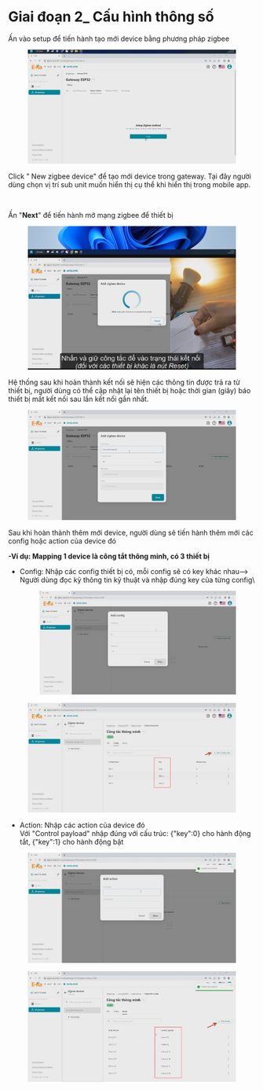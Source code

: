 # Giai đoạn 2\_ Cấu hình thông số

Ấn vào setup để tiến hành tạo mới device bằng phương pháp zigbee

<figure><img src="../../../../.gitbook/assets/image (129).png" alt=""><figcaption></figcaption></figure>

Click " New zigbee device" để tạo mới device trong gateway. Tại đây người dùng chọn vị trí sub unit muốn hiển thị cụ thể khi hiển thị trong mobile app.

<figure><img src="../../../../.gitbook/assets/image (76).png" alt=""><figcaption></figcaption></figure>

Ấn "**Next**" để tiến hành mở mạng zigbee để thiết bị&#x20;

<figure><img src="../../../../.gitbook/assets/image (192).png" alt=""><figcaption></figcaption></figure>

Hệ thống sau khi hoàn thành kết nối sẽ hiện các thông tin được trả ra từ thiết bị, người dùng có thể cập nhật lại tên thiết bị hoặc thời gian (giây) báo thiết bị mất kết nối sau lần kết nối gần nhất.

<figure><img src="../../../../.gitbook/assets/image (181).png" alt=""><figcaption></figcaption></figure>

Sau khi hoàn thành thêm mới device, người dùng sẽ tiến hành thêm mới các config hoặc action của device đó

**-Ví dụ: Mapping 1 device là công tắt thông minh, có 3 thiết bị**

*   Config: Nhập các config thiết bị có, mỗi config sẽ có key khác nhau--> Người dùng đọc kỹ thông tin kỹ thuật và nhập đúng key của từng config\


    <figure><img src="../../../../.gitbook/assets/image (152).png" alt=""><figcaption></figcaption></figure>

<figure><img src="../../../../.gitbook/assets/image (158).png" alt=""><figcaption></figcaption></figure>

* Action: Nhập các action của device đó\
  Với "Control payload" nhập đúng với cấu trúc: {"key":0} cho hành động tắt, {"key":1} cho hành động bật

<figure><img src="../../../../.gitbook/assets/image (191).png" alt=""><figcaption></figcaption></figure>

<figure><img src="../../../../.gitbook/assets/image (162).png" alt=""><figcaption></figcaption></figure>

